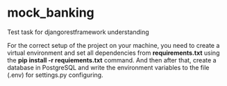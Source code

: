 # mock_banking
Test task for djangorestframework understanding

For the correct setup of the project on your machine, you need to create a virtual environment and set all dependencies from **requirements.txt** 
using the **pip install -r requiements.txt** command.
And then after that, create a database in PostgreSQL and write the environment variables to the file (.env) for settings.py configuring.

